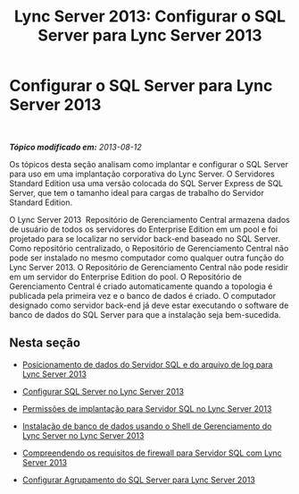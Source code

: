 ﻿---
title: 'Lync Server 2013: Configurar o SQL Server para Lync Server 2013'
TOCTitle: Configurar o SQL Server para Lync Server 2013
ms:assetid: 375e5cc4-e436-46dc-9b02-5063f35cdcc1
ms:mtpsurl: https://technet.microsoft.com/pt-br/library/Gg425848(v=OCS.15)
ms:contentKeyID: 49306377
ms.date: 05/19/2016
mtps_version: v=OCS.15
ms.translationtype: HT
---

# Configurar o SQL Server para Lync Server 2013

 

_**Tópico modificado em:** 2013-08-12_

Os tópicos desta seção analisam como implantar e configurar o SQL Server para uso em uma implantação corporativa do Lync Server. O Servidores Standard Edition usa uma versão colocada do SQL Server Express de SQL Server, que tem o tamanho ideal para cargas de trabalho do Servidor Standard Edition.

O Lync Server 2013  Repositório de Gerenciamento Central armazena dados de usuário de todos os servidores do Enterprise Edition em um pool e foi projetado para se localizar no servidor back-end baseado no SQL Server. Como repositório centralizado, o Repositório de Gerenciamento Central não pode ser instalado no mesmo computador como qualquer outra função do Lync Server 2013. O Repositório de Gerenciamento Central não pode residir em um servidor do Enterprise Edition do pool. O Repositório de Gerenciamento Central é criado automaticamente quando a topologia é publicada pela primeira vez e o banco de dados é criado. O computador designado como servidor back-end já deve estar executando o software de banco de dados do SQL Server para que a instalação seja bem-sucedida.

## Nesta seção

  - [Posicionamento de dados do Servidor SQL e do arquivo de log para Lync Server 2013](lync-server-2013-sql-server-data-and-log-file-placement.md)

  - [Configurar SQL Server no Lync Server 2013](lync-server-2013-configure-sql-server.md)

  - [Permissões de implantação para Servidor SQL no Lync Server 2013](lync-server-2013-deployment-permissions-for-sql-server.md)

  - [Instalação de banco de dados usando o Shell de Gerenciamento do Lync Server no Lync Server 2013](lync-server-2013-database-installation-using-lync-server-management-shell.md)

  - [Compreendendo os requisitos de firewall para Servidor SQL com Lync Server 2013](lync-server-2013-understanding-firewall-requirements-for-sql-server.md)

  - [Configurar Agrupamento do SQL Server para Lync Server 2013](lync-server-2013-configure-sql-server-clustering.md)

